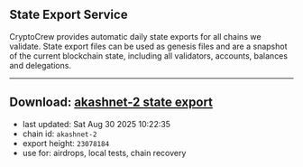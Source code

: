 ## State Export Service
CryptoCrew provides automatic daily state exports for all chains we validate. State export files can be used as genesis files and are a snapshot of the current blockchain state, including all validators, accounts, balances and delegations.

---
**Download: [akashnet-2 state export](https://dl-eu2.ccvalidators.com/SERVICE/akash/akashnet-2_export_23078184.json)**
---

- last updated: Sat Aug 30 2025 10:22:35
- chain id: `akashnet-2`
- export height: `23078184`
- use for: airdrops, local tests, chain recovery
